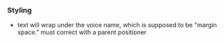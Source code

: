 ### Styling
* text will wrap under the voice name, which is supposed to be "margin space."  must correct with a parent positioner
